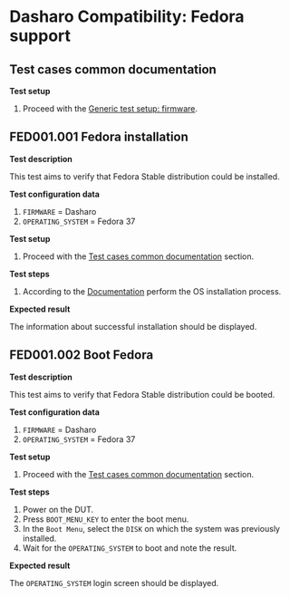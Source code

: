 # Dasharo Compatibility: Fedora support

## Test cases common documentation

**Test setup**

1. Proceed with the
    [Generic test setup: firmware](../generic-test-setup.md#firmware).

## FED001.001 Fedora installation

**Test description**

This test aims to verify that Fedora Stable distribution could be installed.

**Test configuration data**

1. `FIRMWARE` = Dasharo
1. `OPERATING_SYSTEM` = Fedora 37

**Test setup**

1. Proceed with the
    [Test cases common documentation](#test-cases-common-documentation) section.

**Test steps**

1. According to the [Documentation](/unified-test-documentation/generic-test-setup#os-installation)
    perform the OS installation process.

**Expected result**

The information about successful installation should be displayed.

## FED001.002 Boot Fedora

**Test description**

This test aims to verify that Fedora Stable distribution could be booted.

**Test configuration data**

1. `FIRMWARE` = Dasharo
1. `OPERATING_SYSTEM` = Fedora 37

**Test setup**

1. Proceed with the
    [Test cases common documentation](#test-cases-common-documentation) section.

**Test steps**

1. Power on the DUT.
1. Press `BOOT_MENU_KEY` to enter the boot menu.
1. In the `Boot Menu`, select the `DISK` on which the system was
    previously installed.
1. Wait for the `OPERATING_SYSTEM` to boot and note the result.

**Expected result**

The `OPERATING_SYSTEM` login screen should be displayed.
